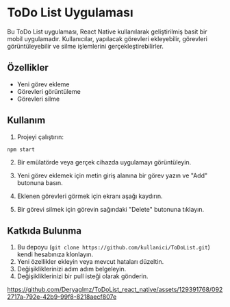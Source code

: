 # ToDo List Uygulaması

Bu ToDo List uygulaması, React Native kullanılarak geliştirilmiş basit bir mobil uygulamadır. Kullanıcılar, yapılacak görevleri ekleyebilir, görevleri görüntüleyebilir ve silme işlemlerini gerçekleştirebilirler.

## Özellikler

- Yeni görev ekleme
- Görevleri görüntüleme
- Görevleri silme

## Kullanım

1. Projeyi çalıştırın:

```
npm start
```

2. Bir emülatörde veya gerçek cihazda uygulamayı görüntüleyin.

3. Yeni görev eklemek için metin giriş alanına bir görev yazın ve "Add" butonuna basın.

4. Eklenen görevleri görmek için ekranı aşağı kaydırın.

5. Bir görevi silmek için görevin sağındaki "Delete" butonuna tıklayın.

## Katkıda Bulunma

1. Bu depoyu (`git clone https://github.com/kullanici/ToDoList.git`) kendi hesabınıza klonlayın.
2. Yeni özellikler ekleyin veya mevcut hataları düzeltin.
3. Değişikliklerinizi adım adım belgeleyin.
4. Değişikliklerinizi bir pull isteği olarak gönderin.


https://github.com/Deryaglmz/ToDoList_react_native/assets/129391768/0922717a-792e-42b9-99f8-8218aecf807e


